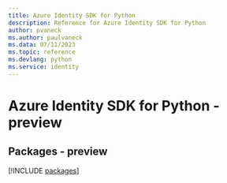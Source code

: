 ```yaml
---
title: Azure Identity SDK for Python
description: Reference for Azure Identity SDK for Python
author: pvaneck
ms.author: paulvaneck
ms.data: 07/11/2023
ms.topic: reference
ms.devlang: python
ms.service: identity
---
```

# Azure Identity SDK for Python - preview
## Packages - preview
[!INCLUDE [packages](identity-index.md)]